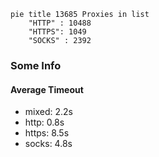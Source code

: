 
```mermaid
pie title 13685 Proxies in list
    "HTTP" : 10488
    "HTTPS": 1049
    "SOCKS" : 2392
```

### Some Info
#### Average Timeout

- mixed: 2.2s
- http: 0.8s
- https: 8.5s
- socks: 4.8s